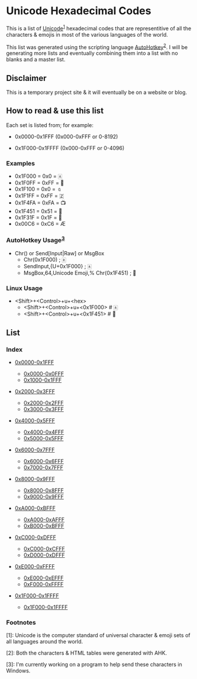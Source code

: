 # Unicode Hexadecimal Codes

This is a list of [Unicode](https://duckduckgo.com/?q=unicode&ia=web)<sup>[1](#note1)</sup> hexadecimal codes that are representitive of all the characters &amp; emojis in most of the various languages of the world.

This list was generated using the scripting language [AutoHotkey](https://www.autohotkey.com/)<sup>[2](#note2)</sup>. I will be generating more lists and eventually combining them into a list with no blanks and a master list.

## Disclaimer

This is a temporary project site &amp; it will eventually be on a website or blog.

## How to read &amp; use this list

Each set is listed from; for example:

- 0x0000-0x1FFF (0x000-0xFFF or 0-8192)

- 0x1F000-0x1FFFF (0x000-0xFFF or 0-4096)

### Examples

- 0x1F000 = 0x0 = 🀀
- 0x1F0FF = 0xFF = 🃿
- 0x1F100 = 0x0 = 🄀
- 0x1F1FF = 0xFF = 🇿
- 0x1F4FA = 0xFA = 📺
- 0x1F451 = 0x51 = 👑
- 0x1F31F = 0x1F = 🌟
- 0x00C6 = 0xC6 = Æ

### AutoHotkey Usage<sup>[3](#note3)</sup>

- Chr() or Send[Input|Raw] or MsgBox
  - Chr(0x1F000) ; 🀀
  - SendInput,{U+0x1F000} ; 🀀
  - MsgBox,64,Unicode Emoji,% Chr(0x1F451) ; 👑

### Linux Usage

- \<Shift\>+\<Control\>+u+\<hex\>
  - \<Shift\>+\<Control\>+u+\<0x1F000\> # 🀀
  - \<Shift\>+\<Control\>+u+\<0x1F451\> # 👑

<a name="list"></a>

## List

### Index

- [0x0000-0x1FFF](index/0x0000-0x1FFF)
  - [0x0000-0x0FFF](https://github.com/Lateralus138/Unicode-Char-List-0x0000-0x1FFF#0x0000)
  - [0x1000-0x1FFF](https://github.com/Lateralus138/Unicode-Char-List-0x0000-0x1FFF#0x1000)
- [0x2000-0x3FFF](https://github.com/Lateralus138/Unicode-Char-List-0x2000-0x3FFF)
  - [0x2000-0x2FFF](https://github.com/Lateralus138/Unicode-Char-List-0x2000-0x3FFF#0x2000)
  - [0x3000-0x3FFF](https://github.com/Lateralus138/Unicode-Char-List-0x2000-0x3FFF#0x3000)

- [0x4000-0x5FFF](https://github.com/Lateralus138/Unicode-Char-List-0x4000-0x5FFF)
  - [0x4000-0x4FFF](https://github.com/Lateralus138/Unicode-Char-List-0x4000-0x5FFF#0x4000)
  - [0x5000-0x5FFF](https://github.com/Lateralus138/Unicode-Char-List-0x4000-0x5FFF#0x5000)
- [0x6000-0x7FFF](https://github.com/Lateralus138/Unicode-Char-List-0x6000-0x7FFF)
  - [0x6000-0x6FFF](https://github.com/Lateralus138/Unicode-Char-List-0x6000-0x7FFF#0x6000)
  - [0x7000-0x7FFF](https://github.com/Lateralus138/Unicode-Char-List-0x6000-0x7FFF#0x7000)

- [0x8000-0x9FFF](https://github.com/Lateralus138/Unicode-Char-List-0x8000-0x9FFF)
  - [0x8000-0x8FFF](https://github.com/Lateralus138/Unicode-Char-List-0x8000-0x9FFF#0x8000)
  - [0x9000-0x9FFF](https://github.com/Lateralus138/Unicode-Char-List-0x8000-0x9FFF#0x9000)
- [0xA000-0xBFFF](https://github.com/Lateralus138/Unicode-Char-List-0xA000-0xBFFF)
  - [0xA000-0xAFFF](https://github.com/Lateralus138/Unicode-Char-List-0xA000-0xBFFF#0xA000)
  - [0xB000-0xBFFF](https://github.com/Lateralus138/Unicode-Char-List-0xA000-0xBFFF#0xB000)

- [0xC000-0xDFFF](https://github.com/Lateralus138/Unicode-Char-List-0xC000-0xDFFF)
  - [0xC000-0xCFFF](https://github.com/Lateralus138/Unicode-Char-List-0xC000-0xDFFF#0xC000)
  - [0xD000-0xDFFF](https://github.com/Lateralus138/Unicode-Char-List-0xC000-0xDFFF#0xD000)
- [0xE000-0xFFFF](https://github.com/Lateralus138/Unicode-Char-List-0xE000-0xFFFF)
  - [0xE000-0xEFFF](https://github.com/Lateralus138/Unicode-Char-List-0xE000-0xFFFF#0xE000)
  - [0xF000-0xFFFF](https://github.com/Lateralus138/Unicode-Char-List-0xE000-0xFFFF#0xF000)

- [0x1F000-0x1FFFF](https://github.com/Lateralus138/Unicode-Char-List-0x1F000-0x1FFFF)
  - [0x1F000-0x1FFFF](https://github.com/Lateralus138/Unicode-Char-List-0x1F000-0x1FFFF#0x1F000)

### Footnotes

<a name="note1">[1]</a>: Unicode is the computer standard of universal character &amp; emoji sets of all languages around the world. 

<a name="note2">[2]</a>: Both the characters &amp; HTML tables were generated with AHK.

<a name="note3">[3]</a>: I'm currently working on a program to help send these characters in Windows.
